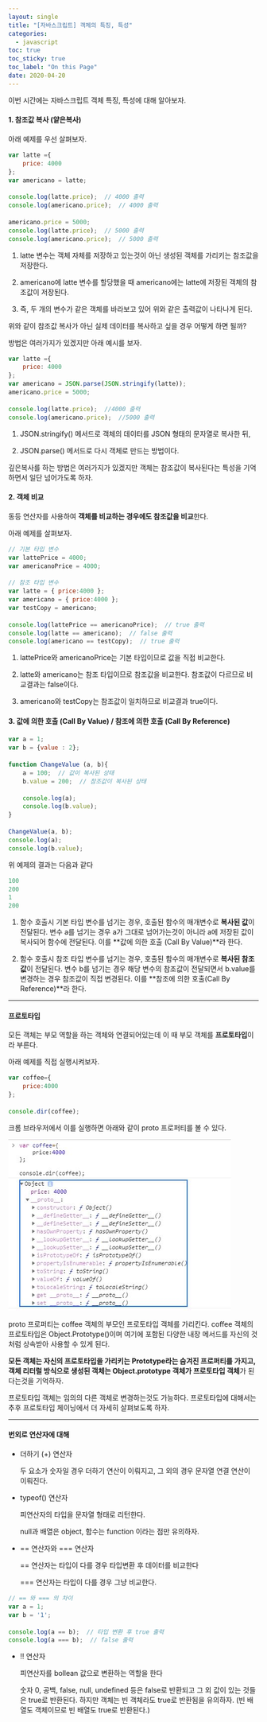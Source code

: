 ```yaml
---
layout: single
title: "[자바스크립트] 객체의 특징, 특성"
categories:
  - javascript
toc: true
toc_sticky: true
toc_label: "On this Page"
date: 2020-04-20
---
```




이번 시간에는 자바스크립트 객체 특징, 특성에 대해 알아보자.



#### 1.  참조값 복사 (얕은복사)

아래 예제를 우선 살펴보자.

```javascript
var latte ={
    price: 4000
};
var americano = latte;

console.log(latte.price);  // 4000 출력
console.log(americano.price);  // 4000 출력

americano.price = 5000;
console.log(latte.price);  // 5000 출력
console.log(americano.price);  // 5000 출력
```

1) latte 변수는 객체 자체를 저장하고 있는것이 아닌 생성된 객체를 가리키는 참조값을 저장한다.

2) americano에 latte 변수를 할당했을 때 americano에는 latte에 저장된 객체의 참조값이 저장된다.

3) 즉, 두 개의 변수가 같은 객체를 바라보고 있어 위와 같은 출력값이 나타나게 된다.

 

위와 같이 참조값 복사가 아닌 실제 데이터를 복사하고 싶을 경우 어떻게 하면 될까?

방법은 여러가지가 있겠지만 아래 예시를 보자.

```javascript
var latte ={
    price: 4000
};
var americano = JSON.parse(JSON.stringify(latte));
americano.price = 5000;

console.log(latte.price);  //4000 출력
console.log(americano.price);  //5000 출력
```

1) JSON.stringify() 메서드로 객체의 데이터를 JSON 형태의 문자열로 복사한 뒤,

2) JSON.parse() 메서드로 다시 객체로 만드는 방법이다.



깊은복사를 하는 방법은 여러가지가 있겠지만 객체는 참조값이 복사된다는 특성을 기억하면서 일단 넘어가도록 하자.





#### 2. 객체 비교

동등 연산자를 사용하여 **객체를 비교하는 경우에도 참조값을 비교**한다.

아래 예제를 살펴보자.



```javascript
// 기본 타입 변수
var lattePrice = 4000;
var americanoPrice = 4000;

// 참조 타입 변수
var latte = { price:4000 };
var americano = { price:4000 };
var testCopy = americano;

console.log(lattePrice == americanoPrice);  // true 출력
console.log(latte == americano);  // false 출력
console.log(americano == testCopy);  // true 출력
```

1) lattePrice와 americanoPrice는 기본 타입이므로 값을 직접 비교한다.

2) latte와 americano는 참조 타입이므로 참조값을 비교한다. 참조값이 다르므로 비교결과는 false이다.

3) americano와 testCopy는 참조값이 일치하므로 비교결과 true이다.





#### 3. 값에 의한 호출 (Call By Value) / 참조에 의한 호출 (Call By Reference)

```javascript
var a = 1;
var b = {value : 2};

function ChangeValue (a, b){
    a = 100;  // 값이 복사된 상태
    b.value = 200;  // 참조값이 복사된 상태
    
    console.log(a);  
    console.log(b.value);  
}

ChangeValue(a, b);
console.log(a);
console.log(b.value);
```



위 예제의 결과는 다음과 같다

```javascript
100
200
1
200
```

1) 함수 호출시 기본 타입 변수를 넘기는 경우, 호출된 함수의 매개변수로 **복사된 값**이 전달된다.  변수 a를 넘기는 경우 a가 그대로 넘어가는것이 아니라 a에 저장된 값이 복사되어 함수에 전달된다.  이를 **값에 의한 호출 (Call By Value)**라 한다.

2) 함수 호출시 참조 타입 변수를 넘기는 경우, 호출된 함수의 매개변수로 **복사된 참조값**이 전달된다.  변수 b를 넘기는 경우 해당 변수의 참조값이 전달되면서 b.value를 변경하는 경우 참조값이 직접 변경된다.  이를 **참조에 의한 호출(Call By Reference)**라 한다.





***

#### 프로토타입

모든 객체는 부모 역할을 하는 객체와 연결되어있는데 이 때 부모 객체를 **프로토타입**이라 부른다.



아래 예제를 직접 실행시켜보자.

```javascript
var coffee={
    price:4000
};

console.dir(coffee);
```



크롬 브라우저에서 이를 실행하면 아래와 같이 proto 프로퍼티를 볼 수 있다.

![Alt text](/assets/images/prototype.jpg "prototype")



proto 프로퍼티는 coffee 객체의 부모인 프로토타입 객체를 가리킨다.  coffee 객체의 프로토타입은 Object.Prototype()이며 여기에 포함된 다양한 내장 메서드를 자신의 것처럼 상속받아 사용할 수 있게 된다.

**모든 객체는 자신의 프로토타입을 가리키는 Prototype라는 숨겨진 프로퍼티를 가지고, 객체 리터럴 방식으로 생성된 객체는 Object.prototype 객체가 프로토타입 객체**가 된다는것을 기억하자.

프로토타입 객체는 임의의 다른 객체로 변경하는것도 가능하다.  프로토타입에 대해서는 추후 프로토타입 체이닝에서 더 자세히 살펴보도록 하자.





***

#### 번외로 연산자에 대해

- 더하기 (+) 연산자

  두 요소가 숫자일 경우 더하기 연산이 이뤄지고, 그 외의 경우 문자열 연결 연산이 이뤄진다.

- typeof() 연산자

  피연산자의 타입을 문자열 형태로 리턴한다.

  null과 배열은 object, 함수는 function 이라는 점만 유의하자.

- == 연산자와 === 연산자

  == 연산자는 타입이 다를 경우 타입변환 후 데이터를 비교한다

  === 연산자는 타입이 다를 경우 그냥 비교한다.

```javascript
// == 와 === 의 차이
var a = 1;
var b = '1';

console.log(a == b);  // 타입 변환 후 true 출력
console.log(a === b);  // false 출력
```

- !! 연산자

  피연산자를 bollean 값으로 변환하는 역할을 한다

  숫자 0, 공백, false, null, undefined 등은 false로 반환되고 그 외 값이 있는 것들은 true로 반환된다.  하지만 객체는 빈 객체라도 true로 반환됨을 유의하자.  (빈 배열도 객체이므로 빈 배열도 true로 반환된다.)




